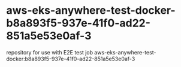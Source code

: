 # aws-eks-anywhere-test-docker-b8a893f5-937e-41f0-ad22-851a5e53e0af-3
repository for use with E2E test job aws-eks-anywhere-test-docker:b8a893f5-937e-41f0-ad22-851a5e53e0af-3
